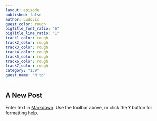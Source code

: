 ```yaml
---
layout: episode
published: false
author: Ludovic
guest_color: rough
bigTitle_font_ratio: "6"
bigTitle_line_ratio: "1"
track1_color: rough
track2_color: rough
track3_color: rough
track4_color: rough
track5_color: rough
track6_color: rough
track7_color: rough
category: "139"
guest_name: "N'to"
---
```


## A New Post

Enter text in [Markdown](http://daringfireball.net/projects/markdown/). Use the toolbar above, or click the **?** button for formatting help.